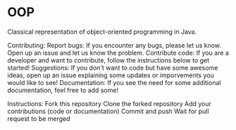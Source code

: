 # OOP

Classical representation of object-oriented programming in Java.

Contributing:
Report bugs: If you encounter any bugs, please let us know. Open up an issue and let us know the problem.
Contribute code: If you are a developer and want to contribute, follow the instructions below to get started!
Suggestions: If you don't want to code but have some awesome ideas, open up an issue explaining some updates or imporvements you would like to see!
Documentation: If you see the need for some additional documentation, feel free to add some!

Instructions:
Fork this repository
Clone the forked repository
Add your contributions (code or documentation)
Commit and push
Wait for pull request to be merged
